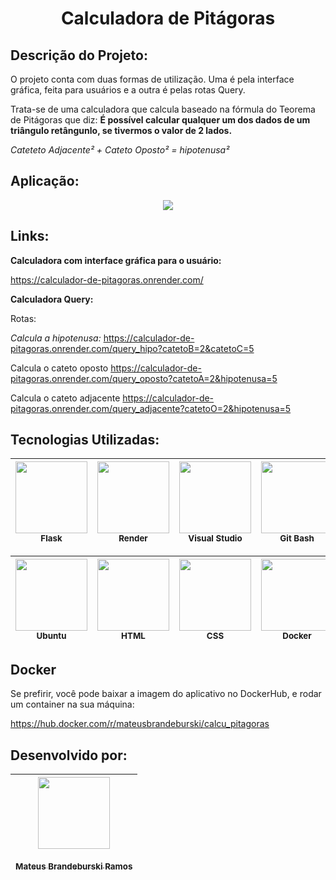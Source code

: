 <h1 align="center"> Calculadora de Pitágoras </h1>

## Descrição do Projeto:

O projeto conta com duas formas de utilização. Uma é pela interface gráfica, feita para usuários e a outra é pelas rotas Query.

Trata-se de uma calculadora que calcula baseado na fórmula do Teorema de Pitágoras que diz: **É possível calcular qualquer um dos dados de um triângulo retângunlo, se tivermos o valor de 2 lados.** 

*Cateteto Adjacente² + Cateto Oposto² = hipotenusa²*

## Aplicação:

<div align="center">
<img src="https://user-images.githubusercontent.com/102932581/214587474-441297ce-459c-4410-aef8-f413add8a024.gif" />
</div>

## Links:

**Calculadora com interface gráfica para o usuário:**

https://calculador-de-pitagoras.onrender.com/

**Calculadora Query:**

Rotas:

*Calcula a hipotenusa:*
https://calculador-de-pitagoras.onrender.com/query_hipo?catetoB=2&catetoC=5

Calcula o cateto oposto
https://calculador-de-pitagoras.onrender.com/query_oposto?catetoA=2&hipotenusa=5

Calcula o cateto adjacente
https://calculador-de-pitagoras.onrender.com/query_adjacente?catetoO=2&hipotenusa=5

## Tecnologias Utilizadas:
| <img src="https://user-images.githubusercontent.com/102932581/214597212-70086c3f-889e-44ba-bf62-806da9c86339.png" width=115><br><sub>Flask|  <img src="https://user-images.githubusercontent.com/102932581/214597761-9d28bf46-1658-414a-ae1d-559190d68040.png" width=115><br><sub>Render</sub>|  <img src="https://user-images.githubusercontent.com/102932581/177049046-6d72585c-c7f9-493f-82cd-3c85bf141a4f.png" width=115><br><sub>Visual Studio</sub>| <img src="https://user-images.githubusercontent.com/102932581/177049095-88a849aa-e9ee-4558-83f8-aaeeebb91cb2.png" width=115><br><sub>Git Bash</sub>|
| :---: | :---: | :---: | :---: |

| <img src="https://user-images.githubusercontent.com/102932581/214600569-3bcbea5b-db94-451b-97e2-01c74b106802.png" width=115><br><sub>Ubuntu|  <img src="https://user-images.githubusercontent.com/102932581/214600864-ccd2287e-4c89-450e-8f23-cb6c89d728c8.png" width=115><br><sub>HTML</sub>|  <img src="https://user-images.githubusercontent.com/102932581/215477766-88315365-f874-49b1-b5ec-8d9649f15982.png" width=115><br><sub>CSS</sub>| <img src="https://user-images.githubusercontent.com/102932581/215476558-25eb6386-1f43-4e8f-b44e-0fe3a0aecd8b.png" width=115><br><sub>Docker</sub>
| :---: | :---: | :---: | :---: |

## Docker

Se prefirir, você pode baixar a imagem do aplicativo no DockerHub, e rodar um container na sua máquina:

https://hub.docker.com/r/mateusbrandeburski/calcu_pitagoras

## Desenvolvido por:
| [<img src="https://user-images.githubusercontent.com/102932581/177051558-31499416-a0cf-4495-8ab7-409dabca514f.jpg" width=115><br><br><sub>Mateus Brandeburski Ramos</sub>](https://github.com/mateusbrandeburski) |
| :---: |

